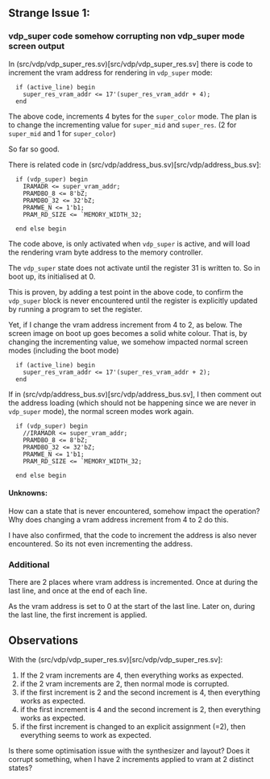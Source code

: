 
## Strange Issue 1:

### vdp_super code somehow corrupting non vdp_super mode screen output

In (src/vdp/vdp_super_res.sv)[src/vdp/vdp_super_res.sv] there is code to increment the vram address for rendering in `vdp_super` mode:

```
  if (active_line) begin
    super_res_vram_addr <= 17'(super_res_vram_addr + 4);
  end
```

The above code, increments 4 bytes for the `super_color` mode.  The plan is to change the incrementing value for `super_mid` and `super_res`.  (2 for `super_mid` and 1 for `super_color`)

So far so good.

There is related code in (src/vdp/address_bus.sv)[src/vdp/address_bus.sv]:

```
  if (vdp_super) begin
    IRAMADR <= super_vram_addr;
    PRAMDBO_8 <= 8'bZ;
    PRAMDBO_32 <= 32'bZ;
    PRAMWE_N <= 1'b1;
    PRAM_RD_SIZE <= `MEMORY_WIDTH_32;

  end else begin
```

The code above, is only activated when `vdp_super` is active, and will load the rendering vram byte address to the memory controller.

The `vdp_super` state does not activate until the register 31 is written to.  So in boot up, its initialised at 0.

This is proven, by adding a test point in the above code, to confirm the `vdp_super` block is never encountered until the register is explicitly updated by running a program to set the register.

Yet, if I change the vram address increment from 4 to 2, as below.  The screen image on boot up goes becomes a solid white colour.  That is, by changing the incrementing value, we somehow impacted normal screen modes (including the boot mode)

```
  if (active_line) begin
    super_res_vram_addr <= 17'(super_res_vram_addr + 2);
  end
```

If in (src/vdp/address_bus.sv)[src/vdp/address_bus.sv], I then comment out the address loading (which should not be happening since we are never in `vdp_super` mode), the normal screen modes work again.

```
  if (vdp_super) begin
    //IRAMADR <= super_vram_addr;
    PRAMDBO_8 <= 8'bZ;
    PRAMDBO_32 <= 32'bZ;
    PRAMWE_N <= 1'b1;
    PRAM_RD_SIZE <= `MEMORY_WIDTH_32;

  end else begin
```

#### Unknowns:

How can a state that is never encountered, somehow impact the operation?  Why does changing a vram address increment from 4 to 2 do this.

I have also confirmed, that the code to increment the address is also never encountered.  So its not even incrementing the address.

### Additional

There are 2 places where vram address is incremented.  Once at during the last line, and once at the end of each line.

As the vram address is set to 0 at the start of the last line.  Later on, during the last line, the first increment is applied.

## Observations

With the (src/vdp/vdp_super_res.sv)[src/vdp/vdp_super_res.sv]:
1. If the 2 vram increments are 4, then everything works as expected.
2. if the 2 vram increments are 2, then normal mode is corrupted.
3. if the first increment is 2 and the second increment is 4, then everything works as expected.
4. if the first increment is 4 and the second increment is 2, then everything works as expected.
5. if the first increment is changed to an explicit assignment (=2), then everything seems to work as expected.


Is there some optimisation issue with the synthesizer and layout?  Does it corrupt something, when I have 2 increments applied to vram at 2 distinct states?
